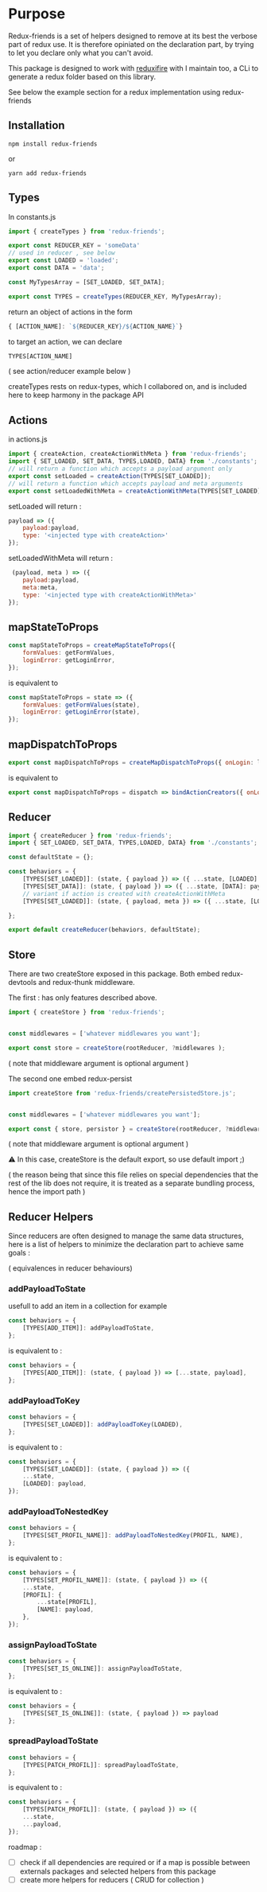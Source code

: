 

# Purpose

Redux-friends is a set of helpers designed to remove at its best the verbose part of redux use.
It is therefore opiniated on the declaration part, by trying to let you declare only what you can't avoid.

This package is designed to work with [reduxifire](https://www.npmjs.com/package/reduxifire) with I maintain too, a CLi to generate a redux folder based on this library.

See below the example section for a redux implementation using redux-friends

## Installation

```
npm install redux-friends
```
or

```
yarn add redux-friends
```


## Types

In constants.js
```javascript
import { createTypes } from 'redux-friends';

export const REDUCER_KEY = 'someData'
// used in reducer , see below
export const LOADED = 'loaded';
export const DATA = 'data';

const MyTypesArray = [SET_LOADED, SET_DATA];

export const TYPES = createTypes(REDUCER_KEY, MyTypesArray);
```

return an object of actions in the form
 ```javascript
 { [ACTION_NAME]: `${REDUCER_KEY}/${ACTION_NAME}`}
 ```

to target an action, we can declare
```javascript
TYPES[ACTION_NAME]
```
( see action/reducer example below )

createTypes rests on redux-types, which I collabored on, and is included here to keep harmony in the package API

## Actions
in actions.js
```javascript
import { createAction, createActionWithMeta } from 'redux-friends';
import { SET_LOADED, SET_DATA, TYPES,LOADED, DATA} from './constants';
// will return a function which accepts a payload argument only
export const setLoaded = createAction(TYPES[SET_LOADED]);
// will return a function which accepts payload and meta arguments
export const setLoadedWithMeta = createActionWithMeta(TYPES[SET_LOADED]);
```

setLoaded will return :
```javascript
payload => ({
	payload:payload,
	type: '<injected type with createAction>'
});
```

setLoadedWithMeta will return :
```javascript
 (payload, meta ) => ({
	payload:payload,
	meta:meta,
	type: '<injected type with createActionWithMeta>'
});
```
## mapStateToProps

```javascript
const mapStateToProps = createMapStateToProps({
	formValues: getFormValues,
	loginError: getLoginError,
});
```

is equivalent to
```javascript
const mapStateToProps = state => ({
	formValues: getFormValues(state),
	loginError: getLoginError(state),
});
```

## mapDispatchToProps

```javascript
export const mapDispatchToProps = createMapDispatchToProps({ onLogin: login });
```
is equivalent to
```javascript
export const mapDispatchToProps = dispatch => bindActionCreators({ onLogin: login }, dispatch);
```


## Reducer

```javascript
import { createReducer } from 'redux-friends';
import { SET_LOADED, SET_DATA, TYPES,LOADED, DATA} from './constants';

const defaultState = {};

const behaviors = {
	[TYPES[SET_LOADED]]: (state, { payload }) => ({ ...state, [LOADED]: payload }),
	[TYPES[SET_DATA]]: (state, { payload }) => ({ ...state, [DATA]: payload }),
	// variant if action is created with createActionWithMeta
	[TYPES[SET_LOADED]]: (state, { payload, meta }) => ({ ...state, [LOADED]: payload, someOtherKey:meta }),

};

export default createReducer(behaviors, defaultState);
```


## Store

There are two createStore exposed in this package.
Both embed redux-devtools and redux-thunk middleware.

The first : has only features described above.


```javascript
import { createStore } from 'redux-friends';


const middlewares = ['whatever middlewares you want'];

export const store = createStore(rootReducer, ?middlewares );
```
( note that middleware argument is optional argument )


The second one embed redux-persist

```javascript
import createStore from 'redux-friends/createPersistedStore.js';


const middlewares = ['whatever middlewares you want'];

export const { store, persistor } = createStore(rootReducer, ?middlewares );
```
( note that middleware argument is optional argument )

:warning: In this case, createStore is the default export, so use default import ;)

( the reason being that since this file relies on special dependencies that the rest of the lib does not require, it is treated as a separate bundling process, hence the import path )


## Reducer Helpers

Since reducers are often designed to manage the same data structures, here is a list of helpers to minimize the declaration part to achieve same goals :

( equivalences in reducer behaviours)

### addPayloadToState
usefull to add an item in a collection for example


```javascript
const behaviors = {
	[TYPES[ADD_ITEM]]: addPayloadToState,
};
```
is equivalent to :
```javascript
const behaviors = {
	[TYPES[ADD_ITEM]]: (state, { payload }) => [...state, payload],
};
```

### addPayloadToKey

```javascript
const behaviors = {
	[TYPES[SET_LOADED]]: addPayloadToKey(LOADED),
};
```
is equivalent to :
```javascript
const behaviors = {
	[TYPES[SET_LOADED]]: (state, { payload }) => ({
	...state,
	[LOADED]: payload,
});
```
### addPayloadToNestedKey
```javascript
const behaviors = {
	[TYPES[SET_PROFIL_NAME]]: addPayloadToNestedKey(PROFIL, NAME),
};
```
is equivalent to :
```javascript
const behaviors = {
	[TYPES[SET_PROFIL_NAME]]: (state, { payload }) => ({
	...state,
	[PROFIL]: {
		...state[PROFIL],
		[NAME]: payload,
	},
});
```
### assignPayloadToState
```javascript
const behaviors = {
	[TYPES[SET_IS_ONLINE]]: assignPayloadToState,
};
```
is equivalent to :
```javascript
const behaviors = {
	[TYPES[SET_IS_ONLINE]]: (state, { payload }) => payload
};
```
### spreadPayloadToState
```javascript
const behaviors = {
	[TYPES[PATCH_PROFIL]]: spreadPayloadToState,
};
```
is equivalent to :
```javascript
const behaviors = {
	[TYPES[PATCH_PROFIL]]: (state, { payload }) => ({
	...state,
	...payload,
});
```


roadmap :

- [ ] check if all dependencies are required or if a map is possible between externals packages and selected helpers from this package
- [ ] create more helpers for reducers ( CRUD for collection )
